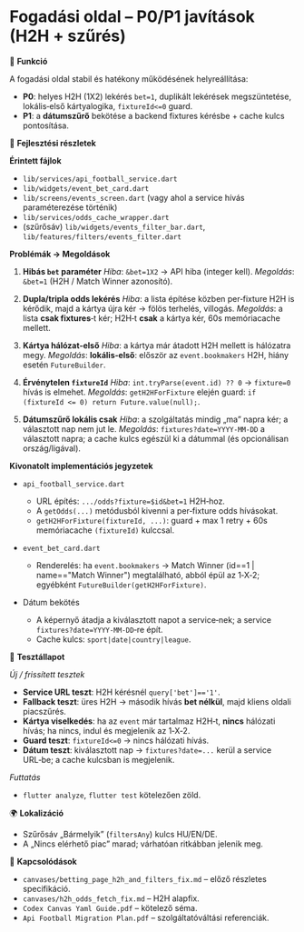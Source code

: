 # Fogadási oldal – P0/P1 javítások (H2H + szűrés)

🎯 **Funkció**

A fogadási oldal stabil és hatékony működésének helyreállítása:

* **P0**: helyes H2H (1X2) lekérés `bet=1`, duplikált lekérések megszüntetése, lokális‑első kártyalogika, `fixtureId<=0` guard.
* **P1**: a **dátumszűrő** bekötése a backend fixtures kérésbe + cache kulcs pontosítása.

🧠 **Fejlesztési részletek**

**Érintett fájlok**

* `lib/services/api_football_service.dart`
* `lib/widgets/event_bet_card.dart`
* `lib/screens/events_screen.dart` (vagy ahol a service hívás paraméterezése történik)
* `lib/services/odds_cache_wrapper.dart`
* (szűrősáv) `lib/widgets/events_filter_bar.dart`, `lib/features/filters/events_filter.dart`

**Problémák → Megoldások**

1. **Hibás `bet` paraméter**
   *Hiba*: `&bet=1X2` → API hiba (integer kell).
   *Megoldás*: `&bet=1` (H2H / Match Winner azonosító).

2. **Dupla/tripla odds lekérés**
   *Hiba*: a lista építése közben per‑fixture H2H is kérődik, majd a kártya újra kér → fölös terhelés, villogás.
   *Megoldás*: a lista **csak fixtures**‑t kér; H2H‑t **csak** a kártya kér, 60s memóriacache mellett.

3. **Kártya hálózat‑első**
   *Hiba*: a kártya már átadott H2H mellett is hálózatra megy.
   *Megoldás*: **lokális‑első**: először az `event.bookmakers` H2H, hiány esetén `FutureBuilder`.

4. **Érvénytelen `fixtureId`**
   *Hiba*: `int.tryParse(event.id) ?? 0` → `fixture=0` hívás is elmehet.
   *Megoldás*: `getH2HForFixture` elején guard: `if (fixtureId <= 0) return Future.value(null);`.

5. **Dátumszűrő lokális csak**
   *Hiba*: a szolgáltatás mindig „ma” napra kér; a választott nap nem jut le.
   *Megoldás*: `fixtures?date=YYYY‑MM‑DD` a választott napra; a cache kulcs egészül ki a dátummal (és opcionálisan ország/ligával).

**Kivonatolt implementációs jegyzetek**

* `api_football_service.dart`

  * URL építés: `.../odds?fixture=$id&bet=1` H2H‑hoz.
  * A `getOdds(...)` metódusból kivenni a per‑fixture odds hívásokat.
  * `getH2HForFixture(fixtureId, ...)`: guard + max 1 retry + 60s memóriacache `(fixtureId)` kulccsal.
* `event_bet_card.dart`

  * Renderelés: ha `event.bookmakers` → Match Winner (id==1 | name=="Match Winner") megtalálható, abból épül az 1‑X‑2; egyébként `FutureBuilder(getH2HForFixture)`.
* Dátum bekötés

  * A képernyő átadja a kiválasztott napot a service‑nek; a service `fixtures?date=YYYY‑MM‑DD`‑re épít.
  * Cache kulcs: `sport|date|country|league`.

🧪 **Tesztállapot**

*Új / frissített tesztek*

* **Service URL teszt**: H2H kérésnél `query['bet']=='1'`.
* **Fallback teszt**: üres H2H → második hívás **bet nélkül**, majd kliens oldali piacszűrés.
* **Kártya viselkedés**: ha az `event` már tartalmaz H2H‑t, **nincs** hálózati hívás; ha nincs, indul és megjelenik az 1‑X‑2.
* **Guard teszt**: `fixtureId<=0` → nincs hálózati hívás.
* **Dátum teszt**: kiválasztott nap → `fixtures?date=...` kerül a service URL‑be; a cache kulcsban is megjelenik.

*Futtatás*

* `flutter analyze`, `flutter test` kötelezően zöld.

🌍 **Lokalizáció**

* Szűrősáv „Bármelyik” (`filtersAny`) kulcs HU/EN/DE.
* A „Nincs elérhető piac” marad; várhatóan ritkábban jelenik meg.

📎 **Kapcsolódások**

* `canvases/betting_page_h2h_and_filters_fix.md` – előző részletes specifikáció.
* `canvases/h2h_odds_fetch_fix.md` – H2H alapfix.
* `Codex Canvas Yaml Guide.pdf` – kötelező séma.
* `Api Football Migration Plan.pdf` – szolgáltatóváltási referenciák.

